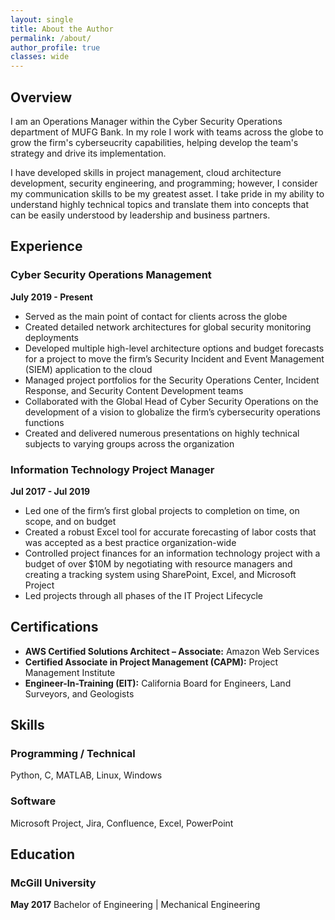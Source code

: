 ```yaml
---
layout: single
title: About the Author
permalink: /about/
author_profile: true
classes: wide
---
```


## Overview
I am an Operations Manager within the Cyber Security Operations department of MUFG Bank. In my role I work with teams across the globe to grow the firm's cyberseucrity capabilities, helping develop the team's strategy and drive its implementation.

I have developed skills in project management, cloud architecture development, security engineering, and programming; however, I consider my communication skills to be my greatest asset. I take pride in my ability to understand highly technical topics and translate them into concepts that can be easily understood by leadership and business partners.

## Experience
### Cyber Security Operations Management
**July 2019 - Present**
- Served as the main point of contact for clients across the globe
- Created detailed network architectures for global security monitoring deployments
- Developed multiple high-level architecture options and budget forecasts for a project to move the firm’s Security Incident and Event Management (SIEM) application to the cloud
- Managed project portfolios for the Security Operations Center, Incident Response, and Security Content Development teams
- Collaborated with the Global Head of Cyber Security Operations on the development of a vision to globalize the firm’s cybersecurity operations functions
- Created and delivered numerous presentations on highly technical subjects to varying groups across the organization


### Information Technology Project Manager
**Jul 2017 - Jul 2019**
- Led one of the firm’s first global projects to completion on time, on scope, and on budget
- Created a robust Excel tool for accurate forecasting of labor costs that was accepted as a best practice organization-wide
- Controlled project finances for an information technology project with a budget of over $10M by negotiating with resource managers and creating a tracking system using SharePoint, Excel, and Microsoft Project
- Led projects through all phases of the IT Project Lifecycle


## Certifications
- **AWS Certified Solutions Architect – Associate:** Amazon Web Services
- **Certified Associate in Project Management (CAPM):** Project Management Institute
- **Engineer-In-Training (EIT):** California Board for Engineers, Land Surveyors, and Geologists

## Skills
### Programming / Technical
Python, C, MATLAB, Linux, Windows
### Software
Microsoft Project, Jira, Confluence, Excel, PowerPoint

## Education
### McGill University
**May 2017**
Bachelor of Engineering | Mechanical Engineering
